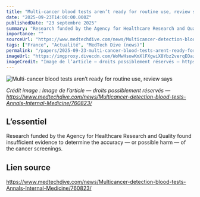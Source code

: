 ```yaml
---
title: "Multi-cancer blood tests aren’t ready for routine use, review says"
date: "2025-09-23T14:00:00.000Z"
publishedDate: "23 septembre 2025"
summary: "Research funded by the Agency for Healthcare Research and Quality found insufficient evidence to determine the accuracy &mdash; or possible harm &mdash; of the cancer screenings."
importance: ""
sourceUrl: "https://www.medtechdive.com/news/Multicancer-detection-blood-tests-Annals-Internal-Medicine/760823/"
tags: ["France", "Actualité", "MedTech Dive (news)"]
permalink: "/papers/2025-09-23-multi-cancer-blood-tests-arent-ready-for-routine-use-review-says"
imageUrl: "https://imgproxy.divecdn.com/WoMwHsowKmXlFXgwiX8Ybz2verqEOaz4Om0Owm812iM/g:ce/rs:fit:770:435/Z3M6Ly9kaXZlc2l0ZS1zdG9yYWdlL2RpdmVpbWFnZS9HZXR0eUltYWdlcy01MTkzNjkwMzYuanBn.webp"
imageCredit: "Image de l’article — droits possiblement réservés — https://www.medtechdive.com/news/Multicancer-detection-blood-tests-Annals-Internal-Medicine/760823/"
---
```


![Multi-cancer blood tests aren’t ready for routine use, review says](https://imgproxy.divecdn.com/WoMwHsowKmXlFXgwiX8Ybz2verqEOaz4Om0Owm812iM/g:ce/rs:fit:770:435/Z3M6Ly9kaXZlc2l0ZS1zdG9yYWdlL2RpdmVpbWFnZS9HZXR0eUltYWdlcy01MTkzNjkwMzYuanBn.webp)

*Crédit image : Image de l’article — droits possiblement réservés — https://www.medtechdive.com/news/Multicancer-detection-blood-tests-Annals-Internal-Medicine/760823/*

## L’essentiel

Research funded by the Agency for Healthcare Research and Quality found insufficient evidence to determine the accuracy &mdash; or possible harm &mdash; of the cancer screenings.

## Lien source

https://www.medtechdive.com/news/Multicancer-detection-blood-tests-Annals-Internal-Medicine/760823/
